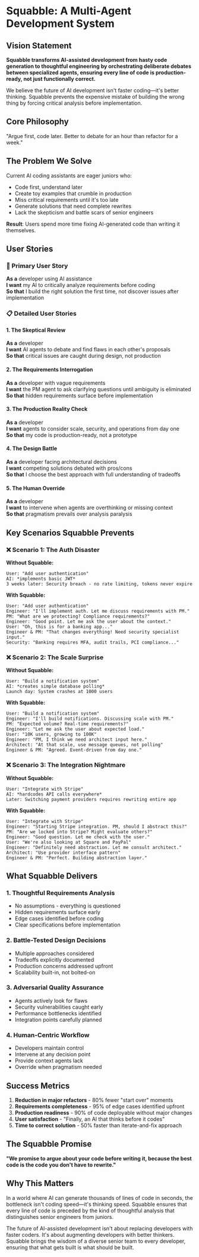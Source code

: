 # Squabble: A Multi-Agent Development System

## Vision Statement

**Squabble transforms AI-assisted development from hasty code generation to thoughtful engineering by orchestrating deliberate debates between specialized agents, ensuring every line of code is production-ready, not just functionally correct.**

We believe the future of AI development isn't faster coding—it's better thinking. Squabble prevents the expensive mistake of building the wrong thing by forcing critical analysis before implementation.

## Core Philosophy

"Argue first, code later. Better to debate for an hour than refactor for a week."

## The Problem We Solve

Current AI coding assistants are eager juniors who:
- Code first, understand later
- Create toy examples that crumble in production
- Miss critical requirements until it's too late
- Generate solutions that need complete rewrites
- Lack the skepticism and battle scars of senior engineers

**Result**: Users spend more time fixing AI-generated code than writing it themselves.

## User Stories

### 🎯 Primary User Story
**As a** developer using AI assistance  
**I want** my AI to critically analyze requirements before coding  
**So that** I build the right solution the first time, not discover issues after implementation

### 📋 Detailed User Stories

#### 1. The Skeptical Review
**As a** developer  
**I want** AI agents to debate and find flaws in each other's proposals  
**So that** critical issues are caught during design, not production

#### 2. The Requirements Interrogation
**As a** developer with vague requirements  
**I want** the PM agent to ask clarifying questions until ambiguity is eliminated  
**So that** hidden requirements surface before implementation

#### 3. The Production Reality Check
**As a** developer  
**I want** agents to consider scale, security, and operations from day one  
**So that** my code is production-ready, not a prototype

#### 4. The Design Battle
**As a** developer facing architectural decisions  
**I want** competing solutions debated with pros/cons  
**So that** I choose the best approach with full understanding of tradeoffs

#### 5. The Human Override
**As a** developer  
**I want** to intervene when agents are overthinking or missing context  
**So that** pragmatism prevails over analysis paralysis

## Key Scenarios Squabble Prevents

### ❌ Scenario 1: The Auth Disaster
**Without Squabble:**
```
User: "Add user authentication"
AI: *implements basic JWT*
3 weeks later: Security breach - no rate limiting, tokens never expire
```

**With Squabble:**
```
User: "Add user authentication"
Engineer: "I'll implement auth. Let me discuss requirements with PM."
PM: "What are we protecting? Compliance requirements?"
Engineer: "Good point. Let me ask the user about the context."
User: "Oh, this is for a banking app..."
Engineer & PM: "That changes everything! Need security specialist input."
Security: "Banking requires MFA, audit trails, PCI compliance..."
```

### ❌ Scenario 2: The Scale Surprise
**Without Squabble:**
```
User: "Build a notification system"
AI: *creates simple database polling*
Launch day: System crashes at 1000 users
```

**With Squabble:**
```
User: "Build a notification system"
Engineer: "I'll build notifications. Discussing scale with PM."
PM: "Expected volume? Real-time requirements?"
Engineer: "Let me ask the user about expected load."
User: "10K users, growing to 100K"
Engineer: "PM, I think we need architect input here."
Architect: "At that scale, use message queues, not polling"
Engineer & PM: "Agreed. Event-driven from day one."
```

### ❌ Scenario 3: The Integration Nightmare
**Without Squabble:**
```
User: "Integrate with Stripe"
AI: *hardcodes API calls everywhere*
Later: Switching payment providers requires rewriting entire app
```

**With Squabble:**
```
User: "Integrate with Stripe"
Engineer: "Starting Stripe integration. PM, should I abstract this?"
PM: "Are we locked into Stripe? Might evaluate others?"
Engineer: "Good question. Let me check with the user."
User: "We're also looking at Square and PayPal"
Engineer: "Definitely need abstraction. Let me consult architect."
Architect: "Use provider interface pattern"
Engineer & PM: "Perfect. Building abstraction layer."
```

## What Squabble Delivers

### 1. **Thoughtful Requirements Analysis**
- No assumptions - everything is questioned
- Hidden requirements surface early
- Edge cases identified before coding
- Clear specifications before implementation

### 2. **Battle-Tested Design Decisions**
- Multiple approaches considered
- Tradeoffs explicitly documented
- Production concerns addressed upfront
- Scalability built-in, not bolted-on

### 3. **Adversarial Quality Assurance**
- Agents actively look for flaws
- Security vulnerabilities caught early
- Performance bottlenecks identified
- Integration points carefully planned

### 4. **Human-Centric Workflow**
- Developers maintain control
- Intervene at any decision point
- Provide context agents lack
- Override when pragmatism needed

## Success Metrics

1. **Reduction in major refactors** - 80% fewer "start over" moments
2. **Requirements completeness** - 95% of edge cases identified upfront  
3. **Production readiness** - 90% of code deployable without major changes
4. **User satisfaction** - "Finally, an AI that thinks before it codes"
5. **Time to correct solution** - 50% faster than iterate-and-fix approach

## The Squabble Promise

**"We promise to argue about your code before writing it, because the best code is the code you don't have to rewrite."**

## Why This Matters

In a world where AI can generate thousands of lines of code in seconds, the bottleneck isn't coding speed—it's thinking speed. Squabble ensures that every line of code is preceded by the kind of thoughtful analysis that distinguishes senior engineers from juniors.

The future of AI-assisted development isn't about replacing developers with faster coders. It's about augmenting developers with better thinkers. Squabble brings the wisdom of a diverse senior team to every developer, ensuring that what gets built is what should be built.